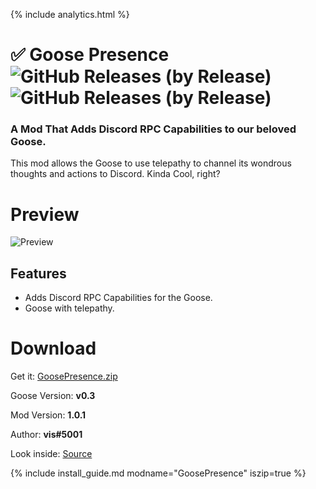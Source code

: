 {% include analytics.html %}

# ✅ Goose Presence ![GitHub Releases (by Release)](https://img.shields.io/github/downloads/VisualError/GoosePresence/total?logo=github) ![GitHub Releases (by Release)](http://img.shields.io/github/release/VisualError/GoosePresence.svg)
### A Mod That Adds Discord RPC Capabilities to our beloved Goose. 

This mod allows the Goose to use telepathy to channel its wondrous thoughts and actions to Discord. Kinda Cool, right?

# Preview
![Preview](https://gyazo.com/b681385748b9b6585b497c19cbb02e9c.gif)

## Features

 - Adds Discord RPC Capabilities for the Goose.
 - Goose with telepathy.

# Download

Get it: [GoosePresence.zip](https://github.com/VisualError/GoosePresence/releases/latest/download/GoosePresence.zip)

Goose Version: **v0.3**

Mod Version: **1.0.1**

Author: **vis#5001**

Look inside: [Source](https://github.com/VisualError/GoosePresence/)

{% include install_guide.md modname="GoosePresence" iszip=true %}



